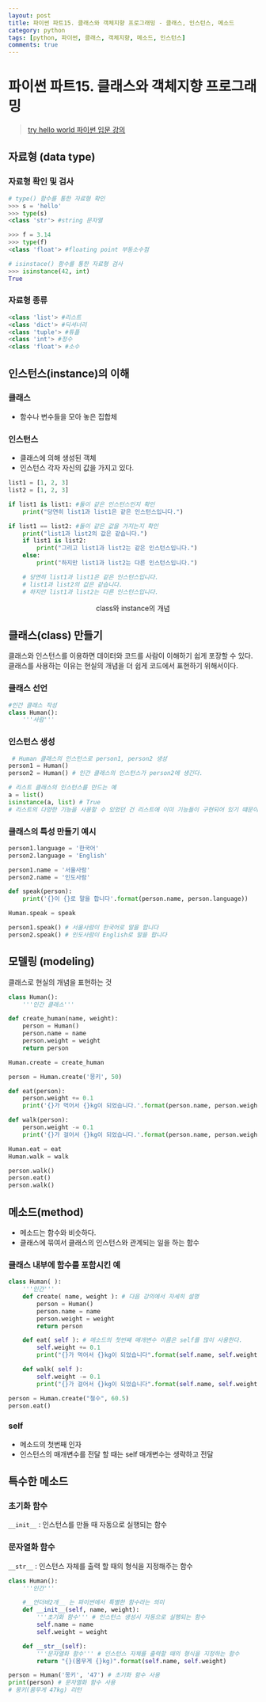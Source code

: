 ```yaml
---
layout: post
title: 파이썬 파트15. 클래스와 객체지향 프로그래밍 - 클래스, 인스턴스, 메소드
category: python
tags: [python, 파이썬, 클래스, 객체지향, 메소드, 인스턴스]
comments: true
---
```

# 파이썬 파트15. 클래스와 객체지향 프로그래밍
> [try hello world 파이썬 입문 강의 ](http://tryhelloworld.co.kr/courses/%ED%8C%8C%EC%9D%B4%EC%8D%AC-%EC%9E%85%EB%AC%B8)      

## 자료형 (data type)

### 자료형 확인 및 검사

```python
# type() 함수를 통한 자료형 확인
>>> s = 'hello'
>>> type(s)
<class 'str'> #string 문자열

>>> f = 3.14
>>> type(f)
<class 'float'> #floating point 부동소수점

# isinstace() 함수를 통한 자료형 검사
>>> isinstance(42, int)
True
```

### 자료형 종류
```python
<class 'list'> #리스트
<class 'dict'> #딕셔너리
<class 'tuple'> #튜플
<class 'int'> #정수
<class 'float'> #소수
```

## 인스턴스(instance)의 이해
### 클래스
- 함수나 변수들을 모아 놓은 집합체

### 인스턴스
- 클래스에 의해 생성된 객체
- 인스턴스 각자 자신의 값을 가지고 있다.

```python
list1 = [1, 2, 3]
list2 = [1, 2, 3]

if list1 is list1: #둘이 같은 인스턴스인지 확인
    print("당연히 list1과 list1은 같은 인스턴스입니다.")

if list1 == list2: #둘이 같은 값을 가지는지 확인
    print("list1과 list2의 값은 같습니다.")
    if list1 is list2:
        print("그리고 list1과 list2는 같은 인스턴스입니다.")
    else:
        print("하지만 list1과 list2는 다른 인스턴스입니다.")

    # 당연히 list1과 list1은 같은 인스턴스입니다.
    # list1과 list2의 값은 같습니다.
    # 하지만 list1과 list2는 다른 인스턴스입니다.
```

<center>
<figure>
<img src="/assets/post-img/python/class.png" alt="">
<figcaption>class와 instance의 개념</figcaption>
</figure>
</center>

## 클래스(class) 만들기
클래스와 인스턴스를 이용하면 데이터와 코드를 사람이 이해하기 쉽게 포장할 수 있다.
클래스를 사용하는 이유는 현실의 개념을 더 쉽게 코드에서 표현하기 위해서이다.

### 클래스 선언
```python
#인간 클래스 작성
class Human():
    '''사람'''
```

### 인스턴스 생성
```python
 # Human 클래스의 인스턴스로 person1, person2 생성
person1 = Human()
person2 = Human() # 인간 클래스의 인스턴스가 person2에 생긴다.

# 리스트 클래스의 인스턴스를 만드는 예
a = list()
isinstance(a, list) # True
# 리스트의 다양한 기능을 사용할 수 있었던 건 리스트에 이미 기능들이 구현되어 있기 떄문이다.
```

### 클래스의 특성 만들기 예시

```python
person1.language = '한국어'
person2.language = 'English'

person1.name = '서울사람'
person2.name = '인도사람'

def speak(person):
    print('{}이 {}로 말을 합니다'.format(person.name, person.language))

Human.speak = speak

person1.speak() # 서울사람이 한국어로 말을 합니다
person2.speak() # 인도사람이 English로 말을 합니다
```

## 모델링 (modeling)
클래스로 현실의 개념을 표현하는 것

```python
class Human():
    '''인간 클래스'''

def create_human(name, weight):
    person = Human()
    person.name = name
    person.weight = weight
    return person

Human.create = create_human

person = Human.create('몽키', 50)

def eat(person):
    person.weight += 0.1
    print('{}가 먹어서 {}kg이 되었습니다.'.format(person.name, person.weight))

def walk(person):
    person.weight -= 0.1
    print('{}가 걸어서 {}kg이 되었습니다.'.format(person.name, person.weight))

Human.eat = eat
Human.walk = walk

person.walk()
person.eat()
person.walk()
```

## 메소드(method)
- 메소드는 함수와 비슷하다.
- 클래스에 묶여서 클래스의 인스턴스와 관계되는 일을 하는 함수

### 클래스 내부에 함수를 포함시킨 예

```python
class Human( ):
    '''인간'''
    def create( name, weight ): # 다음 강의에서 자세히 설명
        person = Human()
        person.name = name
        person.weight = weight
        return person

    def eat( self ): # 메소드의 첫번째 매개변수 이름은 self를 많이 사용한다.
        self.weight += 0.1
        print("{}가 먹어서 {}kg이 되었습니다".format(self.name, self.weight))

    def walk( self ):
        self.weight -= 0.1
        print("{}가 걸어서 {}kg이 되었습니다".format(self.name, self.weight))

person = Human.create("철수", 60.5)
person.eat()
```

### self
- 메소드의 첫번째 인자
- 인스턴스의 매개변수를 전달 할 때는 self 매개변수는 생략하고 전달


## 특수한 메소드

### 초기화 함수
`__init__` : 인스턴스를 만들 때 자동으로 실행되는 함수

### 문자열화 함수
`__str__` : 인스턴스 자체를 출력 할 때의 형식을 지정해주는 함수


```python
class Human():
    '''인간'''

    #__언더바2개__ 는 파이썬에서 특별한 함수라는 의미
    def __init__(self, name, weight):
        '''초기화 함수''' # 인스턴스 생성시 자동으로 실행되는 함수
        self.name = name
        self.weight = weight

    def __str__(self):
        '''문자열화 함수''' # 인스턴스 자체를 출력할 때의 형식을 지정하는 함수
        return "{}(몸무게 {}kg)".format(self.name, self.weight)

person = Human('몽키', '47') # 초기화 함수 사용
print(person) # 문자열화 함수 사용
# 몽키(몸무게 47kg) 리턴
```

